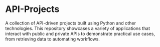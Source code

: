 # API-Projects
A collection of API-driven projects built using Python and other technologies. This repository showcases a variety of applications that interact with public and private APIs to demonstrate practical use cases, from retrieving data to automating workflows.

